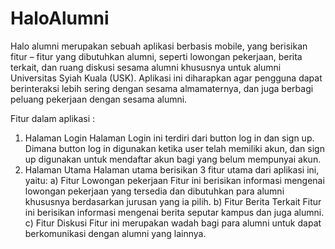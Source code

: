 # HaloAlumni

Halo alumni merupakan sebuah aplikasi berbasis mobile, yang berisikan fitur – fitur yang dibutuhkan alumni, seperti lowongan pekerjaan, berita terkait, dan ruang diskusi sesama alumni khususnya untuk alumni Universitas Syiah Kuala (USK). Aplikasi ini diharapkan agar pengguna dapat berinteraksi lebih sering dengan sesama almamaternya, dan juga berbagi peluang pekerjaan dengan sesama alumni.  
 
Fitur dalam aplikasi  : 
1. Halaman Login Halaman Login ini terdiri dari button log in dan sign up. Dimana button log in digunakan ketika user telah memiliki akun, dan sign up digunakan untuk mendaftar akun bagi yang belum mempunyai akun. 
2. Halaman Utama Halaman utama berisikan 3 fitur utama dari aplikasi ini, yaitu: 
   a) Fitur Lowongan pekerjaan Fitur ini berisikan informasi mengenai lowongan pekerjaan yang tersedia dan dibutuhkan para alumni khususnya berdasarkan jurusan yang ia pilih. 
   b) Fitur Berita Terkait Fitur ini berisikan informasi mengenai berita seputar kampus dan juga alumni. 
   c) Fitur Diskusi Fitur ini merupakan wadah bagi para alumni untuk dapat berkomunikasi dengan alumni yang lainnya.


